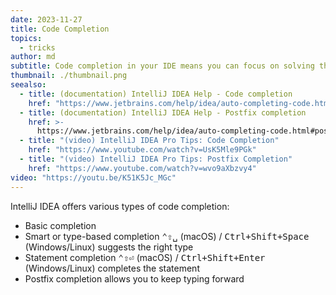 ```yaml
---
date: 2023-11-27
title: Code Completion
topics:
  - tricks
author: md
subtitle: Code completion in your IDE means you can focus on solving the problem at hand.
thumbnail: ./thumbnail.png
seealso:
  - title: (documentation) IntelliJ IDEA Help - Code completion
    href: "https://www.jetbrains.com/help/idea/auto-completing-code.html"
  - title: (documentation) IntelliJ IDEA Help - Postfix completion
    href: >-
      https://www.jetbrains.com/help/idea/auto-completing-code.html#postfix_completion
  - title: "(video) IntelliJ IDEA Pro Tips: Code Completion"
    href: "https://www.youtube.com/watch?v=UsK5Mle9PGk"
  - title: "(video) IntelliJ IDEA Pro Tips: Postfix Completion"
    href: "https://www.youtube.com/watch?v=wvo9aXbzvy4"
video: "https://youtu.be/K51K5Jc_MGc"
---
```


IntelliJ IDEA offers various types of code completion:

- Basic completion
- Smart or type-based completion <kbd>⌃⇧␣</kbd> (macOS) / <kbd>Ctrl+Shift+Space</kbd> (Windows/Linux) suggests the right type
- Statement completion <kbd>⌃⇧⏎</kbd> (macOS) / <kbd>Ctrl+Shift+Enter</kbd> (Windows/Linux) completes the statement
- Postfix completion allows you to keep typing forward
